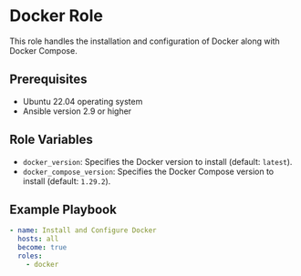 # Docker Role  

This role handles the installation and configuration of Docker along with Docker Compose.  

## Prerequisites  

- Ubuntu 22.04 operating system  
- Ansible version 2.9 or higher  

## Role Variables  

- `docker_version`: Specifies the Docker version to install (default: `latest`).  
- `docker_compose_version`: Specifies the Docker Compose version to install (default: `1.29.2`).  

## Example Playbook  

```yaml  
- name: Install and Configure Docker  
  hosts: all  
  become: true  
  roles:  
    - docker
